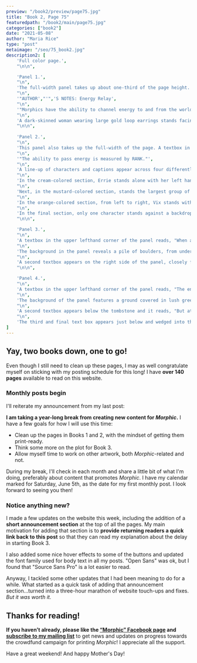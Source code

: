 ```yaml
---
preview: "/book2/preview/page75.jpg"
title: "Book 2, Page 75"
featuredpath: "/book2/main/page75.jpg"
categories: ["book2"]
date: "2021-05-08"
author: "Maria Rice"
type: "post"
metaimage: "/seo/75_book2.jpg"
description2: [
    'Full color page.',
    "\n\n",

    'Panel 1.',
    "\n",
    'The full-width panel takes up about one-third of the page height. A textbox in the upper lefthand corner of the panel reads as follows:',
    "\n",
    '"AUTHOR',"'",'S NOTES: Energy Relay',
    "\n",
    '"Morphics have the ability to channel energy to and from the world around them. They can use the energy to heal themselves or other living creatures."',
    "\n",
    'A dark-skinned woman wearing large gold loop earrings stands facing the viewer while turning towards the left side of the panel, her eyes closed. She touches the nose of a smiling deer with her first two fingers on her right hand. Her left palm rests against the light-colored bark of a young tree on the right side of the panel. The woman also wears short pink sleeves with gold edges and a blue wrap around her waist and chest. Her dreadlocks are pulled back behind her head and an intricate gold necklace is faintly visible around her neck. A violet glow envelops her, the deer, and the tree.',
    "\n\n",
    
    'Panel 2.',
    "\n",
    'This panel also takes up the full-width of the page. A textbox in the upper lefthand corner reads:',
    "\n",
    '"The ability to pass energy is measured by RANK."',
    "\n",
    'A line-up of characters and captions appear across four differently-colored sections of the panel. They are as follows, from left to right:',
    "\n",
    'In the cream-colored section, Errie stands alone with her left hand resting on her hip as she says, grumpily, "Great. JUST great." Below her feet, the caption starts with a large bold "0" and reads, "Humans have ASTRONOMICALLY little to no energy relay."',
    "\n",
    'Next, in the mustard-colored section, stands the largest group of characters in the panel. From left to right: Sirena in her squirrel form sits on Canissandro',"'",'s head as he sits in his dog form behind the two cat morphics, Felix and Catius, who sit and look around. Wolf stands next to Lily with his arms crossed as Lily slaps his left shoulder with her gloved hand. She says, "I betcha',"'",' I can revive faster than YOU!" Below their feet, the large bold "1" precedes a caption, which reads, "ANY MORPHIC can relay enough energy to bring a human back from near-death to full recovery."',
    "\n",
    'In the orange-colored section, from left to right, Vix stands with her left hand resting on Meppie',"'",'s left shoulder. Both smile and their fluffy tails point slightly in opposite directions. Capri lies in his goat form with his belly to the ground and his front legs folded under, moodily facing away from the girls. Vix says to Meppie, "We GOT this!" The large bold "2" below their feet precedes a caption that reads, "Many morphics can retain and relay LARGE AMOUNTS of energy--enough to heal other morphics."',
    "\n",
    'In the final section, only one character stands against a backdrop of burnt red. Tenti holds her right fist up uncertainly while her pink tentacles hang around her like branches of a willow tree. The large bold number "3" appears below her feet and above the caption that reads, "Among the masses, a few hundred morphics stand out--they RECOVER THE FASTEST and they are the HARDEST TO TAKE DOWN."',
    "\n\n",

    'Panel 3.',
    "\n",
    'A textbox in the upper lefthand corner of the panel reads, "When a morphic dies, he or she LOSES CONTROL over his or her energy relay..."',
    "\n",
    'The background in the panel reveals a pile of boulders, from under which a limp hand extends. A violet glow envelops the hand.',
    "\n",
    'A second textbox appears on the right side of the panel, closely following the first one. It reads, "Sucking the surrounding area out of ALL its energy."',
    "\n\n",

    'Panel 4.',
    "\n",
    'A textbox in the upper lefthand corner of the panel reads, "The energy relay revives and heals the morphic..."',
    "\n",
    'The background of the panel features a ground covered in lush green grass. A tombstone stands in the center with the word "RIP" printed boldly on its front face. Thick white fog hovers eerily a yard behind the tombstone.',
    "\n",
    'A second textbox appears below the tombstone and it reads, "But at the cost of other living organisms."',
    "\n",
    'The third and final text box appears just below and wedged into the bottom right corner of the panel. Unlike the others, a thick outline surrounds it and it reads, "END OF BOOK 2."',
]
---
```


## Yay, two books down, one to go!

Even though I still need to clean up these pages, I may as well congratulate myself on sticking with my posting schedule for this long! I have **over 140 pages** available to read on this website.

### Monthly posts begin

I'll reiterate my announcement from my last post:

**I am taking a year-long break from creating new content for _Morphic_.** I have a few goals for how I will use this time:
* Clean up the pages in Books 1 and 2, with the mindset of getting them print-ready. 
* Think some more on the plot for Book 3. 
* Allow myself time to work on other artwork, both _Morphic_-related and not. 

During my break, I'll check in each month and share a little bit of what I'm doing, preferably about content that promotes _Morphic_. I have my calendar marked for Saturday, June 5th, as the date for my first monthly post. I look forward to seeing you then!

### Notice anything new?

I made a few updates on the website this week, including the addition of a **short announcement section** at the top of all the pages. My main motivation for adding that section is to **provide returning readers a quick link back to this post** so that they can read my explanation about the delay in starting Book 3.

I also added some nice hover effects to some of the buttons and updated the font family used for body text in all my posts. "Open Sans" was ok, but I found that "Source Sans Pro" is a lot easier to read.

Anyway, I tackled some other updates that I had been meaning to do for a while. What started as a quick task of adding that announcement section...turned into a three-hour marathon of website touch-ups and fixes. _But it was worth it._

## Thanks for reading!

**If you haven’t already, please like the [“Morphic” Facebook page](https://www.facebook.com/MorphicGraphicNovel/) and [subscribe to my mailing list](http://eepurl.com/g8TzPb)** to get news and updates on progress towards the crowdfund campaign for printing _Morphic_!
I appreciate all the support. 

Have a great weekend! And happy Mother's Day!
